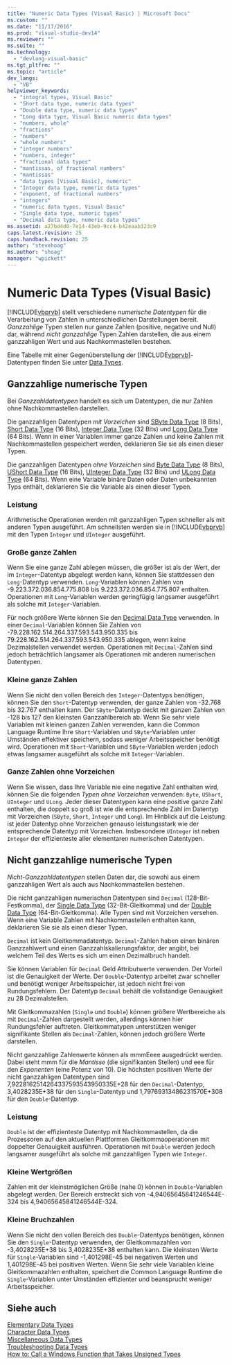 ```yaml
---
title: "Numeric Data Types (Visual Basic) | Microsoft Docs"
ms.custom: ""
ms.date: "11/17/2016"
ms.prod: "visual-studio-dev14"
ms.reviewer: ""
ms.suite: ""
ms.technology: 
  - "devlang-visual-basic"
ms.tgt_pltfrm: ""
ms.topic: "article"
dev_langs: 
  - "VB"
helpviewer_keywords: 
  - "integral types, Visual Basic"
  - "Short data type, numeric data types"
  - "Double data type, numeric data types"
  - "Long data type, Visual Basic numeric data types"
  - "numbers, whole"
  - "fractions"
  - "numbers"
  - "whole numbers"
  - "integer numbers"
  - "numbers, integer"
  - "fractional data types"
  - "mantissas, of fractional numbers"
  - "mantissas"
  - "data types [Visual Basic], numeric"
  - "Integer data type, numeric data types"
  - "exponent, of fractional numbers"
  - "integers"
  - "numeric data types, Visual Basic"
  - "Single data type, numeric types"
  - "Decimal data type, numeric data types"
ms.assetid: a27bd4d0-7e14-43eb-9cc4-b42eaab323c9
caps.latest.revision: 25
caps.handback.revision: 25
author: "stevehoag"
ms.author: "shoag"
manager: "wpickett"
---
```

# Numeric Data Types (Visual Basic)
[!INCLUDE[vbprvb](../../../../csharp/programming-guide/concepts/linq/includes/vbprvb_md.md)] stellt verschiedene *numerische Datentypen* für die Verarbeitung von Zahlen in unterschiedlichen Darstellungen bereit.  *Ganzzahlige* Typen stellen nur ganze Zahlen \(positive, negative und Null\) dar, während *nicht ganzzahlige* Typen Zahlen darstellen, die aus einem ganzzahligen Wert und aus Nachkommastellen bestehen.  
  
 Eine Tabelle mit einer Gegenüberstellung der [!INCLUDE[vbprvb](../../../../csharp/programming-guide/concepts/linq/includes/vbprvb_md.md)]\-Datentypen finden Sie unter [Data Types](../../../../visual-basic/language-reference/data-types/data-type-summary.md).  
  
## Ganzzahlige numerische Typen  
 Bei *Ganzzahldatentypen* handelt es sich um Datentypen, die nur Zahlen ohne Nachkommastellen darstellen.  
  
 Die ganzzahligen Datentypen *mit Vorzeichen* sind [SByte Data Type](../../../../visual-basic/language-reference/data-types/sbyte-data-type.md) \(8 Bits\), [Short Data Type](../../../../visual-basic/language-reference/data-types/short-data-type.md) \(16 Bits\), [Integer Data Type](../../../../visual-basic/language-reference/data-types/integer-data-type.md) \(32 Bits\) und [Long Data Type](../../../../visual-basic/language-reference/data-types/long-data-type.md) \(64 Bits\).  Wenn in einer Variablen immer ganze Zahlen und keine Zahlen mit Nachkommastellen gespeichert werden, deklarieren Sie sie als einen dieser Typen.  
  
 Die ganzzahligen Datentypen *ohne Vorzeichen* sind [Byte Data Type](../../../../visual-basic/language-reference/data-types/byte-data-type.md) \(8 Bits\), [UShort Data Type](../../../../visual-basic/language-reference/data-types/ushort-data-type.md) \(16 Bits\), [UInteger Data Type](../../../../visual-basic/language-reference/data-types/uinteger-data-type.md) \(32 Bits\) und [ULong Data Type](../../../../visual-basic/language-reference/data-types/ulong-data-type.md) \(64 Bits\).  Wenn eine Variable binäre Daten oder Daten unbekannten Typs enthält, deklarieren Sie die Variable als einen dieser Typen.  
  
### Leistung  
 Arithmetische Operationen werden mit ganzzahligen Typen schneller als mit anderen Typen ausgeführt.  Am schnellsten werden sie in [!INCLUDE[vbprvb](../../../../csharp/programming-guide/concepts/linq/includes/vbprvb_md.md)] mit den Typen `Integer` und `UInteger` ausgeführt.  
  
### Große ganze Zahlen  
 Wenn Sie eine ganze Zahl ablegen müssen, die größer ist als der Wert, der im `Integer`\-Datentyp abgelegt werden kann, können Sie stattdessen den `Long`\-Datentyp verwenden.  `Long`\-Variablen können Zahlen von \-9.223.372.036.854.775.808 bis 9.223.372.036.854.775.807 enthalten.  Operationen mit `Long`\-Variablen werden geringfügig langsamer ausgeführt als solche mit `Integer`\-Variablen.  
  
 Für noch größere Werte können Sie den [Decimal Data Type](../../../../visual-basic/language-reference/data-types/decimal-data-type.md) verwenden.  In einer `Decimal`\-Variablen können Sie Zahlen von \-79.228.162.514.264.337.593.543.950.335 bis 79.228.162.514.264.337.593.543.950.335 ablegen, wenn keine Dezimalstellen verwendet werden.  Operationen mit `Decimal`\-Zahlen sind jedoch beträchtlich langsamer als Operationen mit anderen numerischen Datentypen.  
  
### Kleine ganze Zahlen  
 Wenn Sie nicht den vollen Bereich des `Integer`\-Datentyps benötigen, können Sie den `Short`\-Datentyp verwenden, der ganze Zahlen von \-32.768 bis 32.767 enthalten kann.  Der `SByte`\-Datentyp deckt mit ganzen Zahlen von \-128 bis 127 den kleinsten Ganzzahlbereich ab.  Wenn Sie sehr viele Variablen mit kleinen ganzen Zahlen verwenden, kann die Common Language Runtime Ihre `Short`\-Variablen und `SByte`\-Variablen unter Umständen effektiver speichern, sodass weniger Arbeitsspeicher benötigt wird.  Operationen mit `Short`\-Variablen  und `SByte`\-Variablen werden jedoch etwas langsamer ausgeführt als solche mit `Integer`\-Variablen.  
  
### Ganze Zahlen ohne Vorzeichen  
 Wenn Sie wissen, dass Ihre Variable nie eine negative Zahl enthalten wird, können Sie die folgenden *Typen ohne Vorzeichen* verwenden: `Byte`, `UShort`, `UInteger` und `ULong`.  Jeder dieser Datentypen kann eine positive ganze Zahl enthalten, die doppelt so groß ist wie die entsprechende Zahl im Datentyp mit Vorzeichen \(`SByte`, `Short`, `Integer` und `Long`\).  Im Hinblick auf die Leistung ist jeder Datentyp ohne Vorzeichen genauso leistungsstark wie der entsprechende Datentyp mit Vorzeichen.  Insbesondere `UInteger` ist neben `Integer` der effizienteste aller elementaren numerischen Datentypen.  
  
## Nicht ganzzahlige numerische Typen  
 *Nicht\-Ganzzahldatentypen* stellen Daten dar, die sowohl aus einem ganzzahligen Wert als auch aus Nachkommastellen bestehen.  
  
 Die nicht ganzzahligen numerischen Datentypen sind `Decimal` \(128\-Bit\-Festkomma\), der [Single Data Type](../../../../visual-basic/language-reference/data-types/single-data-type.md) \(32\-Bit\-Gleitkomma\) und der [Double Data Type](../../../../visual-basic/language-reference/data-types/double-data-type.md) \(64\-Bit\-Gleitkomma\).  Alle Typen sind mit Vorzeichen versehen.  Wenn eine Variable Zahlen mit Nachkommastellen enthalten kann, deklarieren Sie sie als einen dieser Typen.  
  
 `Decimal` ist kein Gleitkommadatentyp.  `Decimal`\-Zahlen haben einen binären Ganzzahlwert und einen Ganzzahlskalierungsfaktor, der angibt, bei welchem Teil des Werts es sich um einen Dezimalbruch handelt.  
  
 Sie können Variablen für `Decimal` Geld Attributwerte verwenden.  Der Vorteil ist die Genauigkeit der Werte.  Der `Double`\-Datentyp arbeitet zwar schneller und benötigt weniger Arbeitsspeicher, ist jedoch nicht frei von Rundungsfehlern.  Der Datentyp `Decimal` behält die vollständige Genauigkeit zu 28 Dezimalstellen.  
  
 Mit Gleitkommazahlen \(`Single` und `Double`\) können größere Wertbereiche als mit `Decimal`\-Zahlen dargestellt werden, allerdings können hier Rundungsfehler auftreten.  Gleitkommatypen unterstützen weniger signifikante Stellen als `Decimal`\-Zahlen, können jedoch größere Werte darstellen.  
  
 Nicht ganzzahlige Zahlenwerte können als mmmEeee ausgedrückt werden. Dabei steht mmm für die *Mantisse* \(die signifikanten Stellen\) und eee für den *Exponenten* \(eine Potenz von 10\).  Die höchsten positiven Werte der nicht ganzzahligen Datentypen sind 7,9228162514264337593543950335E\+28 für den `Decimal`\-Datentyp, 3,4028235E\+38 für den `Single`\-Datentyp und 1,79769313486231570E\+308 für den `Double`\-Datentyp.  
  
### Leistung  
 `Double` ist der effizienteste Datentyp mit Nachkommastellen, da die Prozessoren auf den aktuellen Plattformen Gleitkommaoperationen mit doppelter Genauigkeit ausführen.  Operationen mit `Double` werden jedoch langsamer ausgeführt als solche mit ganzzahligen Typen wie `Integer`.  
  
### Kleine Wertgrößen  
 Zahlen mit der kleinstmöglichen Größe \(nahe 0\) können in `Double`\-Variablen abgelegt werden. Der Bereich erstreckt sich von \-4,94065645841246544E\-324 bis 4,94065645841246544E\-324.  
  
### Kleine Bruchzahlen  
 Wenn Sie nicht den vollen Bereich des `Double`\-Datentyps benötigen, können Sie den `Single`\-Datentyp verwenden, der Gleitkommazahlen von \-3,4028235E\+38 bis 3,4028235E\+38 enthalten kann.  Die kleinsten Werte für `Single`\-Variablen sind \-1,401298E\-45 bei negativen Werten und 1,401298E\-45 bei positiven Werten.  Wenn Sie sehr viele Variablen kleine Gleitkommazahlen enthalten, speichert die Common Language Runtime die `Single`\-Variablen unter Umständen effizienter und beansprucht weniger Arbeitsspeicher.  
  
## Siehe auch  
 [Elementary Data Types](../../../../visual-basic/programming-guide/language-features/data-types/elementary-data-types.md)   
 [Character Data Types](../../../../visual-basic/programming-guide/language-features/data-types/character-data-types.md)   
 [Miscellaneous Data Types](../../../../visual-basic/programming-guide/language-features/data-types/miscellaneous-data-types.md)   
 [Troubleshooting Data Types](../../../../visual-basic/programming-guide/language-features/data-types/troubleshooting-data-types.md)   
 [How to: Call a Windows Function that Takes Unsigned Types](../../../../visual-basic/programming-guide/com-interop/how-to-call-a-windows-function-that-takes-unsigned-types.md)